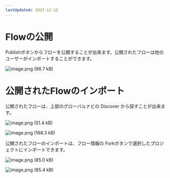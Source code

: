 ```yaml
---
lastUpdated: 2017-12-15
---
```


# Flowの公開

Publishボタンからフローを公開することが出来ます。公開されたフローは他のユーザーがインポートすることができます。

![image.png (98.7 kB)](/_asset/images/Flow/EditFlow/flow-edit-flow_05.png)

# 公開されたFlowのインポート

公開されたフローは、上部のグローバルナビの Discover から探すことが出来ます。

![image.png (51.4 kB)](/_asset/images/Flow/EditFlow/flow-edit-flow_06.png)

![image.png (168.3 kB)](/_asset/images/Flow/EditFlow/flow-edit-flow_07.png)

公開されたフローのインポートは、フロー情報の Forkボタンで選択したプロジェクトにインポートできます。

![image.png (85.0 kB)](/_asset/images/Flow/EditFlow/flow-edit-flow_08.png)

![image.png (85.4 kB)](/_asset/images/Flow/EditFlow/flow-edit-flow_09.png)
